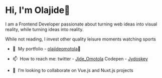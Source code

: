 ### <h1>Hi, I'm Olajide👋</h1>

I am a Frontend Developer passionate about turning web ideas into visual reality, while turning ideas into reality.

While not reading, I invest other quality leisure moments watching sports

- 🔭&nbsp; My portfolio - <a href="https://olajideomotola-1a.netlify.app/" target="_blank">olajideomotola</a>🤘

- 📫&nbsp; How to reach me: twitter - <a href="https://twitter.com/____jide" target="_blank">Jide_Omotola</a>
                      Codepen - <a href="https://codepen.io/Jydoskey/" target="_blank">Jydoskey</a>
                      
- 👯&nbsp; I’m looking to collaborate on Vue.js and Nuxt.js projects

<!--
**jydoskey/jydoskey** is a ✨ _special_ ✨ repository because its `README.md` (this file) appears on your GitHub profile.
-->
